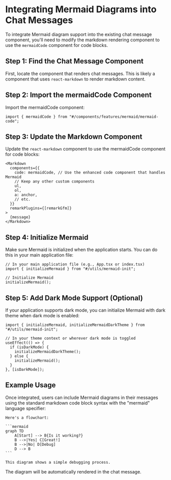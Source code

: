 # Integrating Mermaid Diagrams into Chat Messages

To integrate Mermaid diagram support into the existing chat message component, you'll need to modify the markdown rendering component to use the `mermaidCode` component for code blocks.

## Step 1: Find the Chat Message Component

First, locate the component that renders chat messages. This is likely a component that uses `react-markdown` to render markdown content.

## Step 2: Import the mermaidCode Component

Import the mermaidCode component:

```tsx
import { mermaidCode } from "#/components/features/mermaid/mermaid-code";
```

## Step 3: Update the Markdown Component

Update the `react-markdown` component to use the mermaidCode component for code blocks:

```tsx
<Markdown
  components={{
    code: mermaidCode, // Use the enhanced code component that handles Mermaid
    // Keep any other custom components
    ul,
    ol,
    a: anchor,
    // etc.
  }}
  remarkPlugins={[remarkGfm]}
>
  {message}
</Markdown>
```

## Step 4: Initialize Mermaid

Make sure Mermaid is initialized when the application starts. You can do this in your main application file:

```tsx
// In your main application file (e.g., App.tsx or index.tsx)
import { initializeMermaid } from "#/utils/mermaid-init";

// Initialize Mermaid
initializeMermaid();
```

## Step 5: Add Dark Mode Support (Optional)

If your application supports dark mode, you can initialize Mermaid with dark theme when dark mode is enabled:

```tsx
import { initializeMermaid, initializeMermaidDarkTheme } from "#/utils/mermaid-init";

// In your theme context or wherever dark mode is toggled
useEffect(() => {
  if (isDarkMode) {
    initializeMermaidDarkTheme();
  } else {
    initializeMermaid();
  }
}, [isDarkMode]);
```

## Example Usage

Once integrated, users can include Mermaid diagrams in their messages using the standard markdown code block syntax with the "mermaid" language specifier:

````
Here's a flowchart:

```mermaid
graph TD
    A[Start] --> B{Is it working?}
    B -->|Yes| C[Great!]
    B -->|No| D[Debug]
    D --> B
```

This diagram shows a simple debugging process.
````

The diagram will be automatically rendered in the chat message.